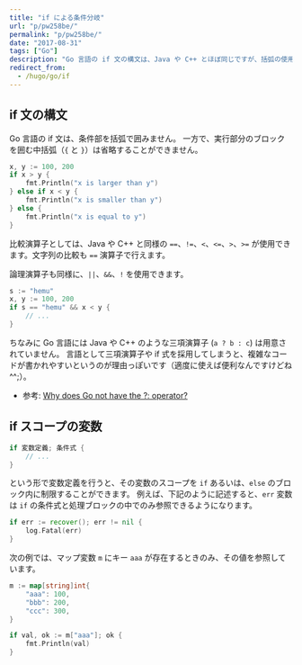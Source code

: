 ```yaml
---
title: "if による条件分岐"
url: "p/pw258be/"
permalink: "p/pw258be/"
date: "2017-08-31"
tags: ["Go"]
description: "Go 言語の if 文の構文は、Java や C++ とほぼ同じですが、括弧の使用ルールが微妙に異なります。"
redirect_from:
  - /hugo/go/if
---
```


if 文の構文
----

Go 言語の if 文は、条件部を括弧で囲みません。
一方で、実行部分のブロックを囲む中括弧（`{` と `}`）は省略することができません。

```go
x, y := 100, 200
if x > y {
	fmt.Println("x is larger than y")
} else if x < y {
	fmt.Println("x is smaller than y")
} else {
	fmt.Println("x is equal to y")
}
```

比較演算子としては、Java や C++ と同様の `==`、`!=`、`<`、`<=`、`>`、`>=` が使用できます。文字列の比較も `==` 演算子で行えます。

論理演算子も同様に、`||`、`&&`、`!` を使用できます。

```go
s := "hemu"
x, y := 100, 200
if s == "hemu" && x < y {
	// ...
}
```

ちなみに Go 言語には Java や C++ のような三項演算子 (`a ? b : c`) は用意されていません。
言語として三項演算子や if 式を採用してしまうと、複雑なコードが書かれやすいというのが理由っぽいです（適度に使えば便利なんですけどね^^;）。

- 参考: [Why does Go not have the ?: operator?](https://go.dev/doc/faq#Control_flow)



if スコープの変数
----

```go
if 変数定義; 条件式 {
	// ...
}
```

という形で変数定義を行うと、その変数のスコープを `if` あるいは、`else` のブロック内に制限することができます。
例えば、下記のように記述すると、`err` 変数は `if` の条件式と処理ブロックの中でのみ参照できるようになります。

```go
if err := recover(); err != nil {
	log.Fatal(err)
}
```

次の例では、マップ変数 `m` にキー `aaa` が存在するときのみ、その値を参照しています。

```go
m := map[string]int{
	"aaa": 100,
	"bbb": 200,
	"ccc": 300,
}

if val, ok := m["aaa"]; ok {
	fmt.Println(val)
}
```

